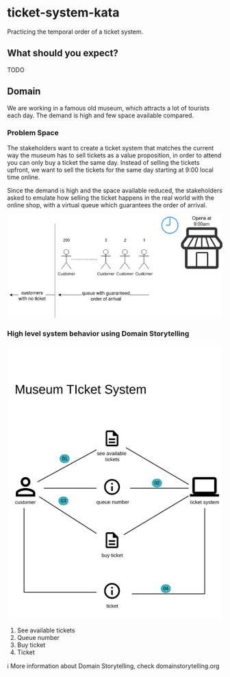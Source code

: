 # ticket-system-kata

Practicing the temporal order of a ticket system.

## What should you expect?

TODO

## Domain

We are working in a famous old museum, which attracts a lot of tourists each day. The demand is high and few space available compared.

### Problem Space

The stakeholders want to create a ticket system that matches the current way the museum has to sell tickets as a value proposition, in order to attend you can only buy a ticket the same day. Instead of selling the tickets upfront, we want to sell the tickets for the same day starting at 9:00 local time online.

Since the demand is high and the space available reduced, the stakeholders asked to emulate how selling the ticket happens in the real world with the online shop, with a virtual queue which guarantees the order of arrival.

![queue-diagram][queue-diagram]

### High level system behavior using Domain Storytelling

![storytelling][storytelling]

1. See available tickets
2. Queue number
3. Buy ticket
4. Ticket

:information_source: More information about Domain Storytelling, check domainstorytelling.org

[queue-diagram]: ./doc/supporting-images/queue-diagram.png
[storytelling]: ./doc/supporting-images/storytelling.svg
